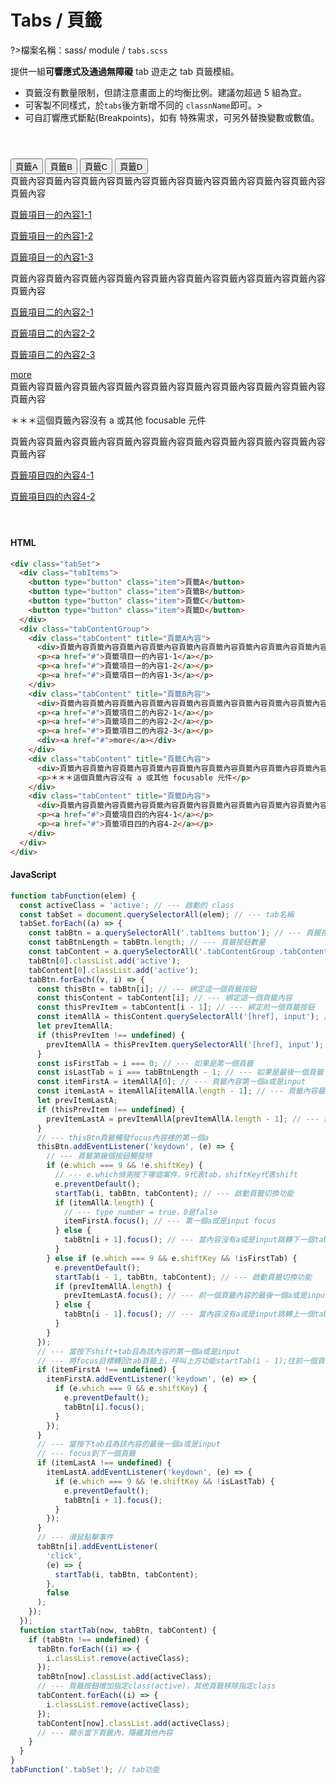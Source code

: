 # Tabs / 頁籤

?>檔案名稱：sass/ module / `tabs.scss`

提供一組**可響應式及通過無障礙** tab 遊走之 tab 頁籤模組。

- 頁籤沒有數量限制，但請注意畫面上的均衡比例。建議勿超過 5 組為宜。
- 可客製不同樣式，於`tabs`後方新增不同的 `classnName`即可。>
- 可自訂響應式斷點(Breakpoints)，如有 特殊需求，可另外替換變數或數值。

<div class="tabSet">
                <div class="tabItems">
                  <button type="button" class="item">頁籤A</button>
                  <button type="button" class="item">頁籤B</button>
                  <button type="button" class="item">頁籤C</button>
                  <button type="button" class="item">頁籤D</button>
                </div>
                <div class="tabContentGroup">
                  <div class="tabContent" title="頁籤A內容">
                    <div>頁籤內容頁籤內容頁籤內容頁籤內容頁籤內容頁籤內容頁籤內容頁籤內容頁籤內容頁籤內容</div>
                    <p><a href="#">頁籤項目一的內容1-1</a></p>
                    <p><a href="#">頁籤項目一的內容1-2</a></p>
                    <p><a href="#">頁籤項目一的內容1-3</a></p>
                  </div>
                  <div class="tabContent" title="頁籤B內容">
                    <div>頁籤內容頁籤內容頁籤內容頁籤內容頁籤內容頁籤內容頁籤內容頁籤內容頁籤內容頁籤內容</div>
                    <p><a href="#">頁籤項目二的內容2-1</a></p>
                    <p><a href="#">頁籤項目二的內容2-2</a></p>
                    <p><a href="#">頁籤項目二的內容2-3</a></p>
                    <div><a href="#">more</a></div>
                  </div>
                  <div class="tabContent" title="頁籤C內容">
                    <div>頁籤內容頁籤內容頁籤內容頁籤內容頁籤內容頁籤內容頁籤內容頁籤內容頁籤內容頁籤內容</div>
                    <p>＊＊＊這個頁籤內容沒有 a 或其他 focusable 元件</p>
                  </div>
                  <div class="tabContent" title="頁籤D內容">
                    <div>頁籤內容頁籤內容頁籤內容頁籤內容頁籤內容頁籤內容頁籤內容頁籤內容頁籤內容頁籤內容</div>
                    <p><a href="#">頁籤項目四的內容4-1</a></p>
                    <p><a href="#">頁籤項目四的內容4-2</a></p>
                  </div>
                </div>
              </div>

<!-- tabs:start -->

#### **HTML**

```html
<div class="tabSet">
  <div class="tabItems">
    <button type="button" class="item">頁籤A</button>
    <button type="button" class="item">頁籤B</button>
    <button type="button" class="item">頁籤C</button>
    <button type="button" class="item">頁籤D</button>
  </div>
  <div class="tabContentGroup">
    <div class="tabContent" title="頁籤A內容">
      <div>頁籤內容頁籤內容頁籤內容頁籤內容頁籤內容頁籤內容頁籤內容頁籤內容頁籤內容頁籤內容</div>
      <p><a href="#">頁籤項目一的內容1-1</a></p>
      <p><a href="#">頁籤項目一的內容1-2</a></p>
      <p><a href="#">頁籤項目一的內容1-3</a></p>
    </div>
    <div class="tabContent" title="頁籤B內容">
      <div>頁籤內容頁籤內容頁籤內容頁籤內容頁籤內容頁籤內容頁籤內容頁籤內容頁籤內容頁籤內容</div>
      <p><a href="#">頁籤項目二的內容2-1</a></p>
      <p><a href="#">頁籤項目二的內容2-2</a></p>
      <p><a href="#">頁籤項目二的內容2-3</a></p>
      <div><a href="#">more</a></div>
    </div>
    <div class="tabContent" title="頁籤C內容">
      <div>頁籤內容頁籤內容頁籤內容頁籤內容頁籤內容頁籤內容頁籤內容頁籤內容頁籤內容頁籤內容</div>
      <p>＊＊＊這個頁籤內容沒有 a 或其他 focusable 元件</p>
    </div>
    <div class="tabContent" title="頁籤D內容">
      <div>頁籤內容頁籤內容頁籤內容頁籤內容頁籤內容頁籤內容頁籤內容頁籤內容頁籤內容頁籤內容</div>
      <p><a href="#">頁籤項目四的內容4-1</a></p>
      <p><a href="#">頁籤項目四的內容4-2</a></p>
    </div>
  </div>
</div>
```

#### **JavaScript**

```javascript
function tabFunction(elem) {
  const activeClass = 'active'; // --- 啟動的 class
  const tabSet = document.querySelectorAll(elem); // --- tab名稱
  tabSet.forEach((a) => {
    const tabBtn = a.querySelectorAll('.tabItems button'); // --- 頁籤按鈕
    const tabBtnLength = tabBtn.length; // --- 頁籤按鈕數量
    const tabContent = a.querySelectorAll('.tabContentGroup .tabContent'); // --- 頁籤內容
    tabBtn[0].classList.add('active');
    tabContent[0].classList.add('active');
    tabBtn.forEach((v, i) => {
      const thisBtn = tabBtn[i]; // --- 綁定這一個頁籤按鈕
      const thisContent = tabContent[i]; // --- 綁定這一個頁籤內容
      const thisPrevItem = tabContent[i - 1]; // --- 綁定前一個頁籤按鈕
      const itemAllA = thisContent.querySelectorAll('[href], input'); // --- 這一個頁籤內容所有a和input項目
      let prevItemAllA;
      if (thisPrevItem !== undefined) {
        prevItemAllA = thisPrevItem.querySelectorAll('[href], input'); // --- 前一個頁籤內容所有a和input項目
      }
      const isFirstTab = i === 0; // --- 如果是第一個頁籤
      const isLastTab = i === tabBtnLength - 1; // --- 如果是最後一個頁籤
      const itemFirstA = itemAllA[0]; // --- 頁籤內容第一個a或是input
      const itemLastA = itemAllA[itemAllA.length - 1]; // --- 頁籤內容最後一個a或是input
      let prevItemLastA;
      if (thisPrevItem !== undefined) {
        prevItemLastA = prevItemAllA[prevItemAllA.length - 1]; // --- 前一個頁籤的最後一個a或是input
      }
      // --- thisBtn頁籤觸發focus內容裡的第一個a
      thisBtn.addEventListener('keydown', (e) => {
        // --- 頁籤第幾個按鈕觸發時
        if (e.which === 9 && !e.shiftKey) {
          // --- e.which偵測按下哪個案件，9代表tab，shiftKey代表shift
          e.preventDefault();
          startTab(i, tabBtn, tabContent); // --- 啟動頁籤切換功能
          if (itemAllA.length) {
            // --- type number = true，0是false
            itemFirstA.focus(); // --- 第一個a或是input focus
          } else {
            tabBtn[i + 1].focus(); // --- 當內容沒有a或是input跳轉下一個tab
          }
        } else if (e.which === 9 && e.shiftKey && !isFirstTab) {
          e.preventDefault();
          startTab(i - 1, tabBtn, tabContent); // --- 啟動頁籤切換功能
          if (prevItemAllA.length) {
            prevItemLastA.focus(); // --- 前一個頁籤內容的最後一個a或是input focus
          } else {
            tabBtn[i - 1].focus(); // --- 當內容沒有a或是input跳轉上一個tab
          }
        }
      });
      // --- 當按下shift+tab且為該內容的第一個a或是input
      // --- 將focus目標轉回tab頁籤上，呼叫上方功能startTab(i - 1);往前一個頁籤
      if (itemFirstA !== undefined) {
        itemFirstA.addEventListener('keydown', (e) => {
          if (e.which === 9 && e.shiftKey) {
            e.preventDefault();
            tabBtn[i].focus();
          }
        });
      }
      // --- 當按下tab且為該內容的最後一個a或是input
      // --- focus到下一個頁籤
      if (itemLastA !== undefined) {
        itemLastA.addEventListener('keydown', (e) => {
          if (e.which === 9 && !e.shiftKey && !isLastTab) {
            e.preventDefault();
            tabBtn[i + 1].focus();
          }
        });
      }
      // --- 滑鼠點擊事件
      tabBtn[i].addEventListener(
        'click',
        (e) => {
          startTab(i, tabBtn, tabContent);
        },
        false
      );
    });
  });
  function startTab(now, tabBtn, tabContent) {
    if (tabBtn !== undefined) {
      tabBtn.forEach((i) => {
        i.classList.remove(activeClass);
      });
      tabBtn[now].classList.add(activeClass);
      // --- 頁籤按鈕增加指定class(active)，其他頁籤移除指定class
      tabContent.forEach((i) => {
        i.classList.remove(activeClass);
      });
      tabContent[now].classList.add(activeClass);
      // --- 顯示當下頁籤內，隱藏其他內容
    }
  }
}
tabFunction('.tabSet'); // tab功能
```

<!-- tabs:end -->

<link rel="stylesheet" href="https://hywebu00.github.io/HyUI_v4/css/style.css" />
<style>
  .tabSet{
    margin:4em 0;
  }
</style>
<script>
  function tabFunction(elem) {
  const activeClass = 'active'; // --- 啟動的 class
  const tabSet = document.querySelectorAll(elem); // --- tab名稱
  tabSet.forEach((a) => {
    const tabBtn = a.querySelectorAll('.tabItems button'); // --- 頁籤按鈕
    const tabBtnLength = tabBtn.length; // --- 頁籤按鈕數量
    const tabContent = a.querySelectorAll('.tabContentGroup .tabContent'); // --- 頁籤內容
    tabBtn[0].classList.add('active');
    tabContent[0].classList.add('active');
    tabBtn.forEach((v, i) => {
      const thisBtn = tabBtn[i]; // --- 綁定這一個頁籤按鈕
      const thisContent = tabContent[i]; // --- 綁定這一個頁籤內容
      const thisPrevItem = tabContent[i - 1]; // --- 綁定前一個頁籤按鈕
      const itemAllA = thisContent.querySelectorAll('[href], input'); // --- 這一個頁籤內容所有a和input項目
      let prevItemAllA;
      if (thisPrevItem !== undefined) {
        prevItemAllA = thisPrevItem.querySelectorAll('[href], input'); // --- 前一個頁籤內容所有a和input項目
      }
      const isFirstTab = i === 0; // --- 如果是第一個頁籤
      const isLastTab = i === tabBtnLength - 1; // --- 如果是最後一個頁籤
      const itemFirstA = itemAllA[0]; // --- 頁籤內容第一個a或是input
      const itemLastA = itemAllA[itemAllA.length - 1]; // --- 頁籤內容最後一個a或是input
      let prevItemLastA;
      if (thisPrevItem !== undefined) {
        prevItemLastA = prevItemAllA[prevItemAllA.length - 1]; // --- 前一個頁籤的最後一個a或是input
      }
      // --- thisBtn頁籤觸發focus內容裡的第一個a
      thisBtn.addEventListener('keydown', (e) => {
        // --- 頁籤第幾個按鈕觸發時
        if (e.which === 9 && !e.shiftKey) {
          // --- e.which偵測按下哪個案件，9代表tab，shiftKey代表shift
          e.preventDefault();
          startTab(i, tabBtn, tabContent); // --- 啟動頁籤切換功能
          if (itemAllA.length) {
            // --- type number = true，0是false
            itemFirstA.focus(); // --- 第一個a或是input focus
          } else {
            tabBtn[i + 1].focus(); // --- 當內容沒有a或是input跳轉下一個tab
          }
        } else if (e.which === 9 && e.shiftKey && !isFirstTab) {
          e.preventDefault();
          startTab(i - 1, tabBtn, tabContent); // --- 啟動頁籤切換功能
          if (prevItemAllA.length) {
            prevItemLastA.focus(); // --- 前一個頁籤內容的最後一個a或是input focus
          } else {
            tabBtn[i - 1].focus(); // --- 當內容沒有a或是input跳轉上一個tab
          }
        }
      });
      // --- 當按下shift+tab且為該內容的第一個a或是input
      // --- 將focus目標轉回tab頁籤上，呼叫上方功能startTab(i - 1);往前一個頁籤
      if (itemFirstA !== undefined) {
        itemFirstA.addEventListener('keydown', (e) => {
          if (e.which === 9 && e.shiftKey) {
            e.preventDefault();
            tabBtn[i].focus();
          }
        });
      }
      // --- 當按下tab且為該內容的最後一個a或是input
      // --- focus到下一個頁籤
      if (itemLastA !== undefined) {
        itemLastA.addEventListener('keydown', (e) => {
          if (e.which === 9 && !e.shiftKey && !isLastTab) {
            e.preventDefault();
            tabBtn[i + 1].focus();
          }
        });
      }
      // --- 滑鼠點擊事件
      tabBtn[i].addEventListener(
        'click',
        (e) => {
          startTab(i, tabBtn, tabContent);
        },
        false
      );
    });
  });
  function startTab(now, tabBtn, tabContent) {
    if (tabBtn !== undefined) {
      tabBtn.forEach((i) => {
        i.classList.remove(activeClass);
      });
      tabBtn[now].classList.add(activeClass);
      // --- 頁籤按鈕增加指定class(active)，其他頁籤移除指定class
      tabContent.forEach((i) => {
        i.classList.remove(activeClass);
      });
      tabContent[now].classList.add(activeClass);
      // --- 顯示當下頁籤內，隱藏其他內容
    }
}
}
tabFunction('.tabSet'); // tab功能
</script>

